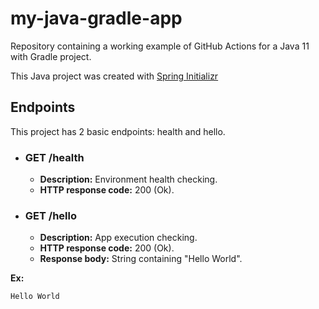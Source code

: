 # my-java-gradle-app

Repository containing a working example of GitHub Actions for a Java 11 with Gradle project.

This Java project was created with [Spring Initializr](https://start.spring.io/)

## Endpoints

This project has 2 basic endpoints: health and hello.

* ### GET /health
    * **Description:** Environment health checking.
    * **HTTP response code:** 200 (Ok).
    
* ### GET /hello
    * **Description:** App execution checking.
    * **HTTP response code:** 200 (Ok).
    * **Response body:** String containing "Hello World".

**Ex:**
```
Hello World
```
